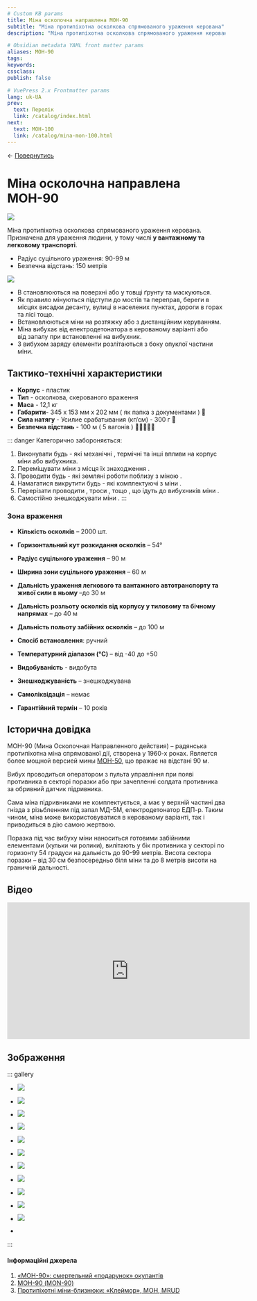 ```yaml
---
# Custom KB params
title: Міна осколочна направлена МОН-90
subtitle: "Міна протипіхотна осколкова спрямованого ураження керована"
description: "Міна протипіхотна осколкова спрямованого ураження керована. Призначена для ураження людини, у тому числі у вантажному та легковому транспорті."

# Obsidian metadata YAML front matter params
aliases: МОН-90
tags:
keywords:
cssclass:
publish: false

# VuePress 2.x Frontmatter params
lang: uk-UA
prev:
  text: Перелік
  link: /catalog/index.html
next:
  text: МОН-100
  link: /catalog/mina-mon-100.html
---
```


← [Повернутись](./index.md)

# Міна осколочна направлена МОН-90

![](./assets/mon-90_0.png) 

Міна протипіхотна осколкова спрямованого ураження керована. 
Призначена для ураження людини, у тому числі **у вантажному та легковому транспорті**.

- Радіус суцільного ураження: 90-99 м
- Безпечна відстань: 150 метрів



![](./assets/distance-90.svg)

- В становлюються на поверхні або у товщі ґрунту та маскуються. 
- Як правило мінуються підступи до мостів та переправ, береги в місцях висадки десанту, вулиці в населених пунктах, дороги в горах та лісі тощо.
- Встановлюються мiни на розтяжку або з дистанційним керуванням.
- Міна вибухає від електродетонатора в керованому варіанті або від запалу при встановленні на вибухник. 
- З вибухом заряду елементи розлітаються з боку опуклої частини міни.

## Тактико-технічні характеристики

- **Корпус** - пластик
- **Тип** - осколкова, скерованого враження
- **Маса** - 12,1 кг
- **Габарити**- 345 х 153 мм х 202 мм ( як папка з документами ) 📁
- **Сила натягу** - Усилие срабатывания (кг/см) - 300 г 🐀
- **Безпечна відстань** - 100 м ( 5 вагонів ) 🚃🚃🚃🚃🚃


::: danger Категорично забороняється:
1. Виконувати будь - які механічні , термічні та інші впливи на корпус міни або вибухника. 
2. Переміщувати міни з місця їх знаходження . 
3. Проводити будь - які земляні роботи поблизу з міною . 
4. Намагатися викрутити будь - які комплектуючі з міни . 
5. Перерізати проводити , троси , тощо , що ідуть до вибухників міни . 
6. Самостійно знешкоджувати міни . 
:::

### Зона враження

- **Кількість осколків** – 2000 шт.
- **Горизонтальний кут розкидання осколків** – 54°
- **Радіус суцільного ураження** – 90 м
- **Ширина зони суцільного ураження** – 60 м
- **Дальність ураження легкового та вантажного автотранспорту та живої сили в ньому** –до 30 м
- **Дальність розльоту осколків від корпусу у тиловому та бічному напрямах** – до 40 м
- **Дальність польоту забійних осколків** – до 100 м

- **Спосіб встановлення**: ручний
- **Температурний діапазон (°C)** – від -40 до +50
- **Видобуваність** - видобута
- **Знешкоджуваність** – знешкоджувана
- **Самоліквідація** – немає
- **Гарантійний термін** – 10 років

## Історична довідка

МОН-90 (Мина Осколочная Направленного действия) – радянська протипіхотна міна спрямованої дії, створена у 1960-х роках. Является более мощной версией мины [МОН-50](./mina-mon-50.md), що вражає на відстані 90 м. 

Вибух проводиться оператором з пульта управління при появі противника в секторі поразки або при зачепленні солдата противника за обривний датчик підривника. 

Сама міна підривниками не комплектується, а має у верхній частині два гнізда з різьбленням під запал МД-5М, електродетонатор ЕДП-р. Таким чином, міна може використовуватися в керованому варіанті, так і приводиться в дію самою жертвою.

Поразка під час вибуху міни наноситься готовими забійними елементами (кульки чи ролики), вилітають у бік противника у секторі по горизонту 54 градуси на дальність до 90-99 метрів. Висота сектора поразки – від 30 см безпосередньо біля міни та  до 8 метрів висоти на граничній дальності.



## Відео

<iframe width="560" height="315" src="https://www.youtube.com/embed/I5Ic6vw6x_Q" title="YouTube video player" frameborder="0" allow="accelerometer; autoplay; clipboard-write; encrypted-media; gyroscope; picture-in-picture" allowfullscreen></iframe>

## Зображення

::: gallery
- ![](./assets/mon-90_7.png)
- ![](./assets/mon-90_2.png)
- ![](./assets/mon-90_1.png)
- ![](./assets/mon-90.png)
- ![](./assets/mon-90_3.png)
- ![](./assets/zona.png)
- ![](./assets/mon-50-zona.png)

- ![](./assets/mon-90_5.png)
- ![](./assets/mon-90_4.png)
- ![](./assets/mon-90_15.png)
- ![](./assets/mon-90_16.png)
- 

:::

#### Інформаційні джерела

1. [«МОН-90»: смертельний «подарунок» окупантів](https://armyinform.com.ua/2022/04/12/mon-90-smertelnyj-podarunok-okupantiv/)
2. [МОН-90 (MON-90)](http://eragun.org/explosives/rusmin_26.html)
3. [Протипіхотні міни-близнюки: «Клеймор», МОН, MRUD](https://armyinform.com.ua/2021/04/05/protypihotni-miny-blyznyuky-klejmor-mon-mrud/)
